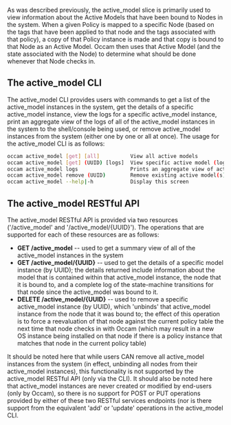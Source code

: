 As was described previously, the active_model slice is primarily used to view information about the Active Models that have been bound to Nodes in the system.  When a given Policy is mapped to a specific Node (based on the tags that have been applied to that node and the tags associated with that policy), a copy of that Policy instance is made and that copy is bound to that Node as an Active Model.  Occam then uses that Active Model (and the state associated with the Node) to determine what should be done whenever that Node checks in.

## The active_model CLI

The active_model CLI provides users with commands to get a list of the active_model instances in the system, get the details of a specific active_model instance, view the logs for a specific active_model instance, print an aggregate view of the logs of all of the active_model instances in the system to the shell/console being used, or remove active_model instances from the system (either one by one or all at once).  The usage for the active_model CLI is as follows:
```bash
occam active_model [get] [all]          View all active models
occam active_model [get] (UUID) [logs]  View specific active model (log)
occam active_model logs                 Prints an aggregate view of active model logs
occam active_model remove (UUID)        Remove existing active model(s)
occam active_model --help|-h            Display this screen
```
## The active_model RESTful API

The active_model RESTful API is provided via two resources ('/active_model' and '/active_model/{UUID}').  The operations that are supported for each of these resources are as follows:

* **GET /active_model** -- used to get a summary view of all of the active_model instances in the system
* **GET /active_model/{UUID}** -- used to get the details of a specific model instance (by UUID); the details returned include information about the model that is contained within that active_model instance, the node that it is bound to, and a complete log of the state-machine transitions for that node since the active_model was bound to it.
* **DELETE /active_model/{UUID}** -- used to remove a specific active_model instance (by UUID), which 'unbinds' that active_model instance from the node that it was bound to; the effect of this operation is to force a reevaluation of that node against the current policy table the next time that node checks in with Occam (which may result in a new OS instance being installed on that node if there is a policy instance that matches that node in the current policy table)

It should be noted here that while users CAN remove all active_model instances from the system (in effect, unbinding all nodes from their active_model instances), this functionality is not supported by the active_model RESTful API (only via the CLI).  It should also be noted here that active_model instances are never created or modified by end-users (only by Occam), so there is no support for POST or PUT operations provided by either of these two RESTful services endpoints (nor is there support from the equivalent 'add' or 'update' operations in the active_model CLI.
